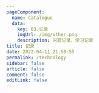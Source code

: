 ```yaml
---
pageComponent: 
  name: Catalogue
  data: 
    key: 03.记录
    imgUrl: /img/other.png
    description: 问题记录，学习记录
title: 记录
date: 2022-04-11 21:50:55
permalink: /technology
sidebar: false
article: false
comment: false
editLink: false
---
```

